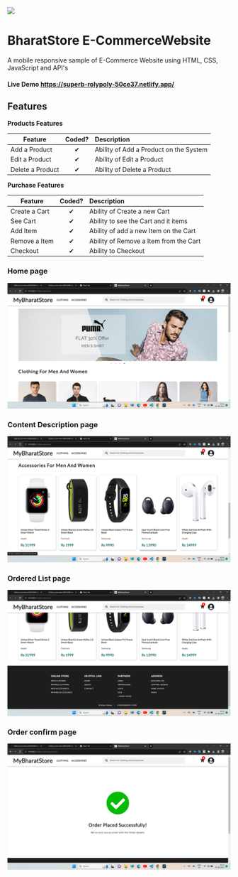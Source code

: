 ![](http://imgur.com/t3teAxi.png)
#  BharatStore E-CommerceWebsite
 A mobile responsive sample of E-Commerce Website using HTML, CSS, JavaScript and API's
 

 #### Live Demo  https://superb-rolypoly-50ce37.netlify.app/


## Features

<b>Products Features</b>

| Feature  |  Coded?       | Description  |
|----------|:-------------:|:-------------|
| Add a Product | &#10004; | Ability of Add a Product on the System |
| Edit a Product | &#10004; | Ability of Edit a Product |
| Delete a Product | &#10004; | Ability of Delete a Product |


<b>Purchase Features</b>

| Feature  |  Coded?       | Description  |
|----------|:-------------:|:-------------|
| Create a Cart | &#10004; | Ability of Create a new Cart |
| See Cart | &#10004; | Ability to see the Cart and it items |
| Add Item | &#10004; | Ability of add a new Item on the Cart |
| Remove a Item | &#10004; | Ability of Remove a Item from the Cart |
| Checkout | &#10004; | Ability to Checkout |
 
### Home page

![1](https://github.com/RohanDhalpe/ecommerce/blob/main/4.png)


### Content Description page
![2](https://github.com/RohanDhalpe/ecommerce/blob/main/3.png)



### Ordered List page
![3](https://github.com/RohanDhalpe/ecommerce/blob/main/2.png)



### Order confirm page
![4](https://github.com/RohanDhalpe/ecommerce/blob/main/1.png)
